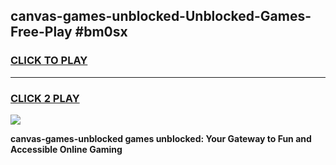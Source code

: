 
## canvas-games-unblocked-Unblocked-Games-Free-Play #bm0sx
<h3>
<a href="https://us.freeplayer.one?title=canvas-games-unblocked&ref=9M">CLICK TO PLAY</a></h3>
<hr>

<h3>
<a href="https://us.freeplayer.one?title=canvas-games-unblocked&ref=9M">CLICK 2 PLAY</a>
  
</h3>

<a href="https://us.freeplayer.one?title=canvas-games-unblocked&ref=9M"><img src="https://clearcache.store/games.png"></a>


**canvas-games-unblocked games unblocked: Your Gateway to Fun and Accessible Online Gaming**
